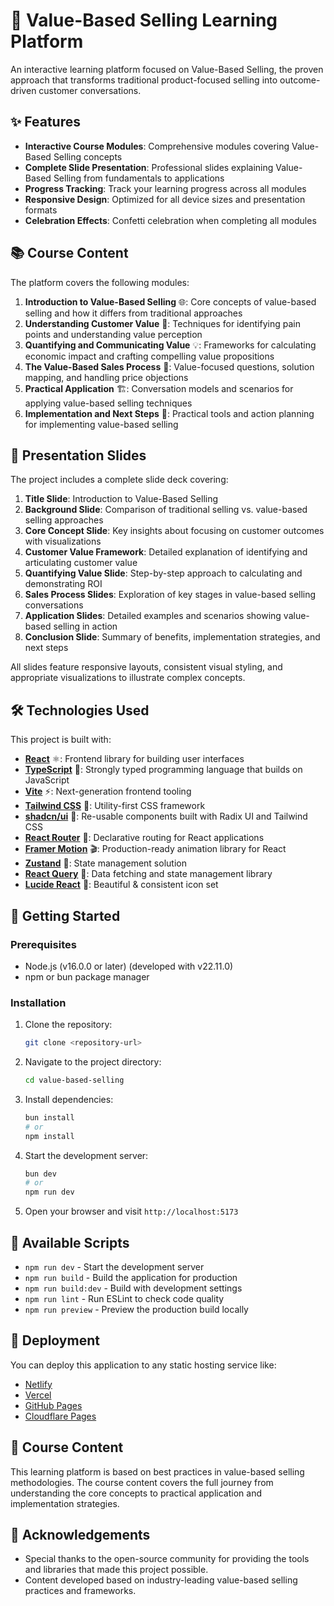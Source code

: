 # 🚀 Value-Based Selling Learning Platform

An interactive learning platform focused on Value-Based Selling, the proven approach that transforms traditional product-focused selling into outcome-driven customer conversations.

## ✨ Features

- **Interactive Course Modules**: Comprehensive modules covering Value-Based Selling concepts
- **Complete Slide Presentation**: Professional slides explaining Value-Based Selling from fundamentals to applications
- **Progress Tracking**: Track your learning progress across all modules
- **Responsive Design**: Optimized for all device sizes and presentation formats
- **Celebration Effects**: Confetti celebration when completing all modules

## 📚 Course Content

The platform covers the following modules:

1. **Introduction to Value-Based Selling** 🌐: Core concepts of value-based selling and how it differs from traditional approaches
2. **Understanding Customer Value** 🔮: Techniques for identifying pain points and understanding value perception
3. **Quantifying and Communicating Value** 💡: Frameworks for calculating economic impact and crafting compelling value propositions
4. **The Value-Based Sales Process** 🎲: Value-focused questions, solution mapping, and handling price objections
5. **Practical Application** 🏗️: Conversation models and scenarios for applying value-based selling techniques
6. **Implementation and Next Steps** 🧠: Practical tools and action planning for implementing value-based selling

## 🎯 Presentation Slides

The project includes a complete slide deck covering:

1. **Title Slide**: Introduction to Value-Based Selling
2. **Background Slide**: Comparison of traditional selling vs. value-based selling approaches
3. **Core Concept Slide**: Key insights about focusing on customer outcomes with visualizations
4. **Customer Value Framework**: Detailed explanation of identifying and articulating customer value
5. **Quantifying Value Slide**: Step-by-step approach to calculating and demonstrating ROI
6. **Sales Process Slides**: Exploration of key stages in value-based selling conversations
7. **Application Slides**: Detailed examples and scenarios showing value-based selling in action
8. **Conclusion Slide**: Summary of benefits, implementation strategies, and next steps

All slides feature responsive layouts, consistent visual styling, and appropriate visualizations to illustrate complex concepts.

## 🛠️ Technologies Used

This project is built with:

- **[React](https://reactjs.org/)** ⚛️: Frontend library for building user interfaces
- **[TypeScript](https://www.typescriptlang.org/)** 📝: Strongly typed programming language that builds on JavaScript
- **[Vite](https://vitejs.dev/)** ⚡: Next-generation frontend tooling
- **[Tailwind CSS](https://tailwindcss.com/)** 🎨: Utility-first CSS framework
- **[shadcn/ui](https://ui.shadcn.com/)** 🧩: Re-usable components built with Radix UI and Tailwind CSS
- **[React Router](https://reactrouter.com/)** 🧭: Declarative routing for React applications
- **[Framer Motion](https://www.framer.com/motion/)** 🎬: Production-ready animation library for React
- **[Zustand](https://zustand-demo.pmnd.rs/)** 🐻: State management solution
- **[React Query](https://tanstack.com/query/latest)** 🔄: Data fetching and state management library
- **[Lucide React](https://lucide.dev/)** 🎨: Beautiful & consistent icon set

## 🏁 Getting Started

### Prerequisites

- Node.js (v16.0.0 or later) (developed with v22.11.0)
- npm or bun package manager

### Installation

1. Clone the repository:
   ```sh
   git clone <repository-url>
   ```

2. Navigate to the project directory:
   ```sh
   cd value-based-selling
   ```

3. Install dependencies:
   ```sh
   bun install
   # or
   npm install
   ```

4. Start the development server:
   ```sh
   bun dev
   # or
   npm run dev
   ```

5. Open your browser and visit `http://localhost:5173`

## 📜 Available Scripts

- `npm run dev` - Start the development server
- `npm run build` - Build the application for production
- `npm run build:dev` - Build with development settings
- `npm run lint` - Run ESLint to check code quality
- `npm run preview` - Preview the production build locally

## 🚀 Deployment

You can deploy this application to any static hosting service like:

- [Netlify](https://www.netlify.com/)
- [Vercel](https://vercel.com/)
- [GitHub Pages](https://pages.github.com/)
- [Cloudflare Pages](https://pages.cloudflare.com/)

## 📝 Course Content

This learning platform is based on best practices in value-based selling methodologies. The course content covers the full journey from understanding the core concepts to practical application and implementation strategies.

## 🙏 Acknowledgements

- Special thanks to the open-source community for providing the tools and libraries that made this project possible.
- Content developed based on industry-leading value-based selling practices and frameworks.
